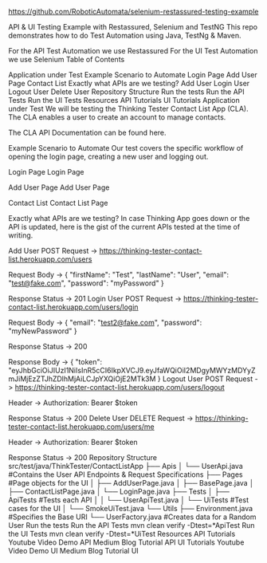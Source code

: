 https://github.com/RoboticAutomata/selenium-restassured-testing-example

API & UI Testing Example with Restassured, Selenium and TestNG
This repo demonstrates how to do Test Automation using Java, TestNg & Maven.

For the API Test Automation we use Restassured
For the UI Test Automation we use Selenium
Table of Contents

Application under Test
Example Scenario to Automate
Login Page
Add User Page
Contact List
Exactly what APIs are we testing?
Add User
Login User
Logout User
Delete User
Repository Structure
Run the tests
Run the API Tests
Run the UI Tests
Resources
API Tutorials
UI Tutorials
Application under Test
We will be testing the Thinking Tester Contact List App (CLA). The CLA enables a user to create an account to manage contacts.

The CLA API Documentation can be found here.

Example Scenario to Automate
Our test covers the specific workflow of opening the login page, creating a new user and logging out.

Login Page
Login Page

Add User Page
Add User Page

Contact List
Contact List Page

Exactly what APIs are we testing?
In case Thinking App goes down or the API is updated, here is the gist of the current APIs tested at the time of writing.

Add User
POST Request ->
https://thinking-tester-contact-list.herokuapp.com/users

Request Body ->
{
    "firstName": "Test",
    "lastName": "User",
    "email": "test@fake.com",
    "password": "myPassword"
}

Response Status ->
201
Login User
POST Request ->
https://thinking-tester-contact-list.herokuapp.com/users/login

Request Body ->
{
    "email": "test2@fake.com",
    "password": "myNewPassword"
}

Response Status ->
200

Response Body ->
{
  "token": "eyJhbGciOiJIUzI1NiIsInR5cCI6IkpXVCJ9.eyJfaWQiOiI2MDgyMWYzMDYyZmJiMjEzZTJhZDlhMjAiLCJpYXQiOjE2MTk3M
}
Logout User
POST Request ->
https://thinking-tester-contact-list.herokuapp.com/users/logout

Header ->
Authorization: Bearer $token

Response Status ->
200
Delete User
DELETE Request ->
https://thinking-tester-contact-list.herokuapp.com/users/me

Header ->
Authorization: Bearer $token

Response Status ->
200
Repository Structure
src/test/java/ThinkTester/ContactListApp
├── Apis
│   └── UserApi.java #Contains the User API Endpoints & Request Specifications
├── Pages #Page objects for the UI
│   ├── AddUserPage.java
│   ├── BasePage.java
│   ├── ContactListPage.java
│   └── LoginPage.java
├── Tests
│   ├── ApiTests #Tests each API
│   │   └── UserApiTest.java
│   └── UiTests #Test cases for the UI
│       └── SmokeUiTest.java
└── Utils
    ├── Environment.java #Specifies the Base URI
    └── UserFactory.java #Creates data for a Random User
Run the tests
Run the API Tests
mvn clean verify -Dtest=*ApiTest
Run the UI Tests
mvn clean verify -Dtest=*UiTest
Resources
API Tutorials
Youtube Video Demo API
Medium Blog Tutorial API
UI Tutorials
Youtube Video Demo UI
Medium Blog Tutorial UI
